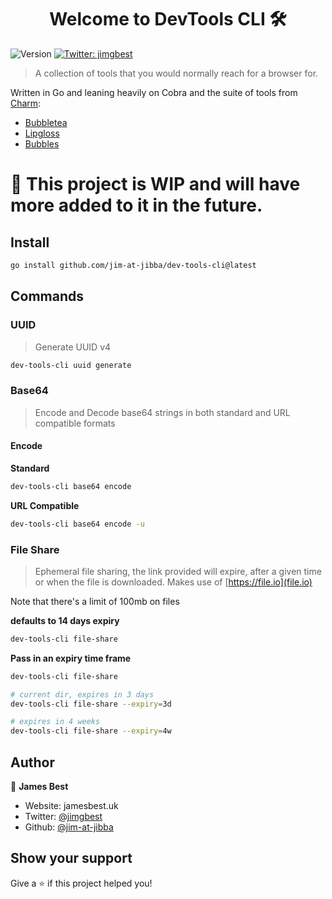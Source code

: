 <h1 align="center">Welcome to DevTools CLI 🛠️</h1>
<p>
  <img alt="Version" src="https://img.shields.io/badge/version-0.1-blue.svg?cacheSeconds=2592000" />
  <a href="https://twitter.com/jimgbest" target="_blank">
    <img alt="Twitter: jimgbest" src="https://img.shields.io/twitter/follow/jimgbest.svg?style=social" />
  </a>
</p>

> A collection of tools that you would normally reach for a browser for.

Written in Go and leaning heavily on Cobra and the suite of tools from [Charm](https://charm.sh/):

- [Bubbletea](https://github.com/charmbracelet/bubbletea)
- [Lipgloss](https://github.com/charmbracelet/bubbletea)
- [Bubbles](https://github.com/charmbracelet/bubbles)

<h1>👷 This project is WIP and will have more added to it in the future.</h1>

## Install

```sh
go install github.com/jim-at-jibba/dev-tools-cli@latest
```

## Commands

### UUID

> Generate UUID v4

```bash
dev-tools-cli uuid generate
```

### Base64

> Encode and Decode base64 strings in both standard and URL compatible formats

#### Encode

**Standard**

```bash
dev-tools-cli base64 encode
```

**URL Compatible**

```bash
dev-tools-cli base64 encode -u
```

### File Share

> Ephemeral file sharing, the link provided will expire, after a given time or when the file is downloaded. Makes use of [https://file.io](file.io)

Note that there's a limit of 100mb on files

**defaults to 14 days expiry**

```bash
dev-tools-cli file-share
```

**Pass in an expiry time frame**

```bash
dev-tools-cli file-share

# current dir, expires in 3 days
dev-tools-cli file-share --expiry=3d

# expires in 4 weeks
dev-tools-cli file-share --expiry=4w
```

## Author

👤 **James Best**

- Website: jamesbest.uk
- Twitter: [@jimgbest](https://twitter.com/jimgbest)
- Github: [@jim-at-jibba](https://github.com/jim-at-jibba)

## Show your support

Give a ⭐️ if this project helped you!
